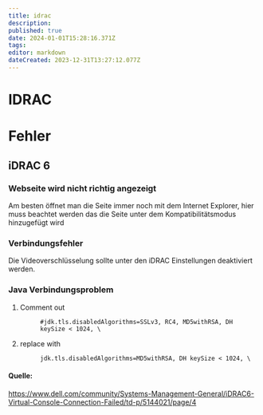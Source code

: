 ```yaml
---
title: idrac
description: 
published: true
date: 2024-01-01T15:28:16.371Z
tags: 
editor: markdown
dateCreated: 2023-12-31T13:27:12.077Z
---
```


# IDRAC

# <span class="mw-headline" id="bkmrk-fehler-1">Fehler</span>

## <span class="mw-headline" id="bkmrk-idrac-6-1">iDRAC 6</span>

### <span class="mw-headline" id="bkmrk-webseite-wird-nicht--1">Webseite wird nicht richtig angezeigt</span>

Am besten öffnet man die Seite immer noch mit dem Internet Explorer, hier muss beachtet werden das die Seite unter dem Kompatibilitätsmodus hinzugefügt wird

### <span class="mw-headline" id="bkmrk-verbindungsfehler-1">Verbindungsfehler</span>

Die Videoverschlüsselung sollte unter den iDRAC Einstellungen deaktiviert werden.

### <span class="mw-headline" id="bkmrk-java-verbindungsprob-1">Java Verbindungsproblem</span>

1. Comment out <dl><dd>`#jdk.tls.disabledAlgorithms=SSLv3, RC4, MD5withRSA, DH keySize < 1024, \`</dd></dl>
2. replace with <dl><dd>`jdk.tls.disabledAlgorithms=MD5withRSA, DH keySize < 1024, \`</dd></dl>
#### <span class="mw-headline" id="bkmrk-quelle%3A-1">Quelle:</span>
<a href="https://www.dell.com/community/Systems-Management-General/iDRAC6-Virtual-Console-Connection-Failed/td-p/5144021/page/4" target="_blank">https://www.dell.com/community/Systems-Management-General/iDRAC6-Virtual-Console-Connection-Failed/td-p/5144021/page/4</a>
